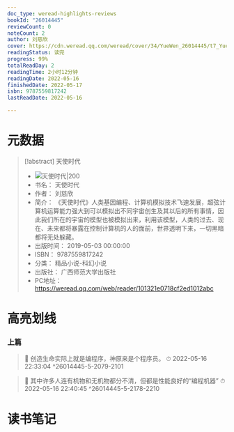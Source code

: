 ```yaml
---
doc_type: weread-highlights-reviews
bookId: "26014445"
reviewCount: 0
noteCount: 2
author: 刘慈欣
cover: https://cdn.weread.qq.com/weread/cover/34/YueWen_26014445/t7_YueWen_26014445.jpg
readingStatus: 读完
progress: 99%
totalReadDay: 2
readingTime: 2小时12分钟
readingDate: 2022-05-16
finishedDate: 2022-05-17
isbn: 9787559817242
lastReadDate: 2022-05-16

---
```

# 元数据
> [!abstract] 天使时代
> - ![ 天使时代|200](https://cdn.weread.qq.com/weread/cover/34/YueWen_26014445/t7_YueWen_26014445.jpg)
> - 书名： 天使时代
> - 作者： 刘慈欣
> - 简介： 《天使时代》人类基因编程、计算机模拟技术飞速发展，超弦计算机运算能力强大到可以模拟出不同宇宙创生及其以后的所有事情，因此我们所在的宇宙的模型也被模拟出来，利用该模型，人类的过去、现在、未来都将暴露在控制计算机的人的面前，世界透明下来，一切黑暗都将无处躲藏。
> - 出版时间： 2019-05-03 00:00:00
> - ISBN： 9787559817242
> - 分类： 精品小说-科幻小说
> - 出版社： 广西师范大学出版社
> - PC地址：https://weread.qq.com/web/reader/101321e0718cf2ed1012abc

# 高亮划线

### 上篇

> 📌 创造生命实际上就是编程序，神原来是个程序员。 
> ⏱ 2022-05-16 22:33:04 ^26014445-5-2079-2101

> 📌 其中许多人连有机物和无机物都分不清，但都是性能良好的“编程机器” 
> ⏱ 2022-05-16 22:40:45 ^26014445-5-2178-2210

# 读书笔记
